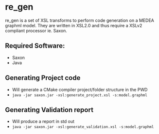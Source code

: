 # re_gen
re_gen is a set of XSL transforms to perform code generation on a MEDEA graphml model. They are written in XSL2.0 and thus require a XSLv2 compliant processor ie. Saxon.

## Required Software:
* Saxon
* Java

## Generating Project code
* Will generate a CMake compiler project/folder structure in the PWD
* ``java -jar saxon.jar -xsl:generate_project.xsl -s:model.graphml``

## Generating Validation report
* Will produce a report in std out
* ``java -jar saxon.jar -xsl:generate_validation.xsl -s:model.graphml``

